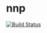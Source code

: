 # nnp

[![Build Status](https://github.com/vddiazz/nnp.jl/actions/workflows/CI.yml/badge.svg?branch=main)](https://github.com/vddiazz/nnp.jl/actions/workflows/CI.yml?query=branch%3Amain)
